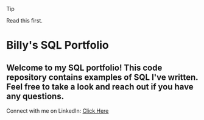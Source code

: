 > [!TIP]
> Read this first.

# Billy's SQL Portfolio

## Welcome to my SQL portfolio! This code repository contains examples of SQL I've written. Feel free to take a look and reach out if you have any questions.

Connect with me on LinkedIn: [Click Here](https://www.linkedin.com/in/billytchristianson/)
